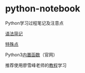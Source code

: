 # python-notebook
Python学习过程笔记及注意点

[语法简记](https://p-jiangh.github.io/python-notebook/docs/syntax/)

[特殊点](https://p-jiangh.github.io/python-notebook/docs/warn/)

Python3[内置函数](https://docs.python.org/3/library/functions.html)（官网）

推荐使用廖雪峰老师的[教程](https://www.liaoxuefeng.com/)学习
